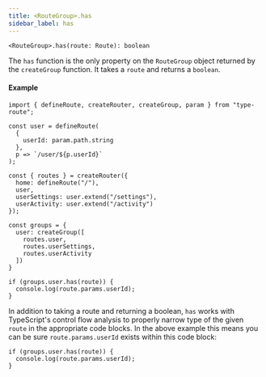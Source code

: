 ```yaml
---
title: <RouteGroup>.has
sidebar_label: has
---
```


```tsx
<RouteGroup>.has(route: Route): boolean
```

The `has` function is the only property on the `RouteGroup` object returned by the `createGroup` function. It takes a `route` and returns a `boolean`.

#### Example

```tsx
import { defineRoute, createRouter, createGroup, param } from "type-route";

const user = defineRoute(
  {
    userId: param.path.string
  },
  p => `/user/${p.userId}`
);

const { routes } = createRouter({
  home: defineRoute("/"),
  user,
  userSettings: user.extend("/settings"),
  userActivity: user.extend("/activity")
});

const groups = {
  user: createGroup([
    routes.user,
    routes.userSettings,
    routes.userActivity
  ])
}

if (groups.user.has(route)) {
  console.log(route.params.userId);
}
```

In addition to taking a route and returning a boolean, `has` works with TypeScript's control flow analysis to properly narrow type of the given `route` in the appropriate code blocks. In the above example this means you can be sure `route.params.userId` exists within this code block:

```tsx
if (groups.user.has(route)) {
  console.log(route.params.userId);
}
```

